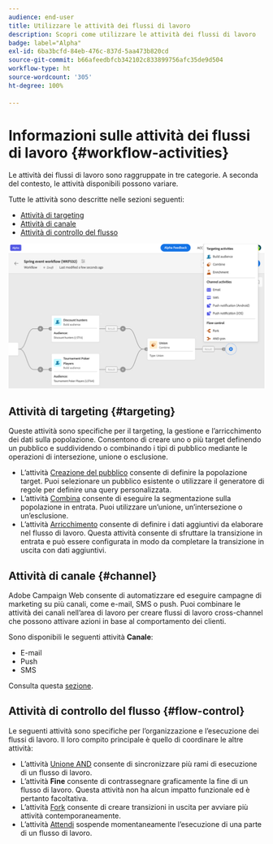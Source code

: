 ```yaml
---
audience: end-user
title: Utilizzare le attività dei flussi di lavoro
description: Scopri come utilizzare le attività dei flussi di lavoro
badge: label="Alpha"
exl-id: 6ba3bcfd-84eb-476c-837d-5aa473b820cd
source-git-commit: b66afeedbfcb342102c833899756afc35de9d504
workflow-type: ht
source-wordcount: '305'
ht-degree: 100%

---
```



# Informazioni sulle attività dei flussi di lavoro {#workflow-activities}

Le attività dei flussi di lavoro sono raggruppate in tre categorie. A seconda del contesto, le attività disponibili possono variare.

Tutte le attività sono descritte nelle sezioni seguenti:

* [Attività di targeting](#targeting)
* [Attività di canale](#channel)
* [Attività di controllo del flusso](#flow-control)

![](../assets/workflow-activities.png)

## Attività di targeting {#targeting}

Queste attività sono specifiche per il targeting, la gestione e l’arricchimento dei dati sulla popolazione. Consentono di creare uno o più target definendo un pubblico e suddividendo o combinando i tipi di pubblico mediante le operazioni di intersezione, unione o esclusione.

* L’attività [Creazione del pubblico](build-audience.md) consente di definire la popolazione target. Puoi selezionare un pubblico esistente o utilizzare il generatore di regole per definire una query personalizzata.
* L’attività [Combina](combine.md) consente di eseguire la segmentazione sulla popolazione in entrata. Puoi utilizzare un’unione, un’intersezione o un’esclusione.
* L’attività [Arricchimento](enrichment.md) consente di definire i dati aggiuntivi da elaborare nel flusso di lavoro. Questa attività consente di sfruttare la transizione in entrata e può essere configurata in modo da completare la transizione in uscita con dati aggiuntivi.

## Attività di canale {#channel}

Adobe Campaign Web consente di automatizzare ed eseguire campagne di marketing su più canali, come e-mail, SMS o push. Puoi combinare le attività dei canali nell’area di lavoro per creare flussi di lavoro cross-channel che possono attivare azioni in base al comportamento dei clienti.

Sono disponibili le seguenti attività **Canale**:

* E-mail
* Push
* SMS

Consulta questa [sezione](enrichment.md).

## Attività di controllo del flusso {#flow-control}

Le seguenti attività sono specifiche per l’organizzazione e l’esecuzione dei flussi di lavoro. Il loro compito principale è quello di coordinare le altre attività:

* L’attività [Unione AND](and-join.md) consente di sincronizzare più rami di esecuzione di un flusso di lavoro.
* L’attività **Fine** consente di contrassegnare graficamente la fine di un flusso di lavoro. Questa attività non ha alcun impatto funzionale ed è pertanto facoltativa.
* L’attività [Fork](fork.md) consente di creare transizioni in uscita per avviare più attività contemporaneamente.
* L’attività [Attendi](wait.md) sospende momentaneamente l’esecuzione di una parte di un flusso di lavoro.

<!--
## Data management activities {#data-management}

overview: what they're used for
which use case you can perform with them

list available activites + short description + ref to section
-->

